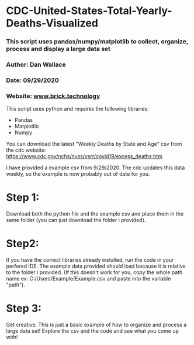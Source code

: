 # CDC-United-States-Total-Yearly-Deaths-Visualized
### This script uses pandas/numpy/matplotlib to collect, organize, process and display a large data set
### Author: Dan Wallace
### Date: 09/29/2020
### Website: www.brick.technology

This script uses python and requires the following libraries:
- Pandas
- Matplotlib
- Numpy

You can download the latest "Weekly Deaths by State and Age" csv from the cdc website:
https://www.cdc.gov/nchs/nvss/vsrr/covid19/excess_deaths.htm

I have provided a example csv from 9/29/2020. The cdc updates this data weekly, so the example is now probably out of date for you.


# Step 1:
Download both the python file and the example csv and place them in the same folder (you can just download the folder i provided).

# Step2:
If you have the correct libraries already installed, run the code in your perfered IDE. 
The example data provided should load because it is relative to the folder i provided. 
(If this doesn't work for you, copy the whole path name ex: C:/Users/Example/Example.csv and paste into the variable "path").

# Step 3:
Get creative. This is just a basic example of how to organize and process a large data set! Explore the csv and the code and see what you come up with!
